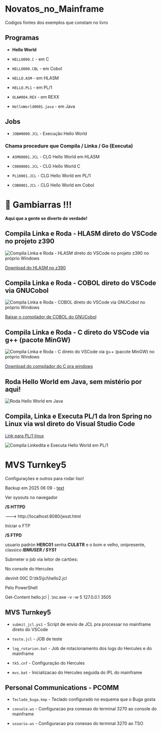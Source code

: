 
# Novatos_no_Mainframe

  

Codigos fontes dos exemplos que constam no livro

  

## Programas

-  **Hello World**

-  `HELLO000.C` - em C

-  `HELLO000.CBL` - em Cobol

-  `HELLO.ASM` - em HLASM

-  `HELLO.PL1` - em PL/1

-  `OLA#004.REX` - em REXX

-  `HelloWorld0001.java` - em Java

  

## Jobs

-  `JOB#0000.JCL` - Execução Hello World

  

### Chama procedure que Compila / Linka / Go (Executa)

-  `ASM00001.JCL` - CLG Hello World em HLASM

-  `C0000001.JCL` - CLG Hello World C

-  `PL10001.JCL` - CLG Hello World em PL/1

-  `COB0001.JCL` - CLG Hello World em Cobol

  
# 🚀 Gambiarras !!!

**Aqui que a gente se diverte de verdade!**
  
## Compila Linka e Roda - HLASM direto do VSCode no projeto z390

![Compila Linka e Roda - HLASM direto do VSCode no projeto z390 no próprio Windows](images/CLG_HLASM_z390.png)

[Download do HLASM no z390](https://drive.google.com/file/d/1RC4Hs_y8hV1DMKUTdsrWN6hlNtPU6StQ/view?usp=sharing)


## Compila Linka e Roda - COBOL direto do VSCode via GNUCobol 

![Compila Linka e Roda - COBOL direto do VSCode via GNUCobol no próprio Windows](images/CLG_COBOL_gnucobol.png)

[Baixar o compilador de COBOL do GNUCobol](https://drive.google.com/file/d/1RyDimhJLzOla-AfJINEEu1lOQN11tkHD/view?usp=sharing)

## Compila Linka e Roda - C direto do VSCode via g++ (pacote MinGW)

![Compila Linka e Roda - C direto do VSCode via g++ (pacote MinGW) no próprio Windows](images/CLG_C_g++.png)

[Download do compilador do C pra windows](https://drive.google.com/file/d/1yBzWWahqSrVWmOChfMMO61DdqNWvtf1y/view?usp=sharing)


## Roda Hello World em Java, sem mistério por aqui!
![Roda Hello World em Java](images/Java_execution.png)


## Compila, Linka e Executa PL/1 da Iron Spring no Linux via wsl direto do Visual Studio Code

[Link para PL/1 linux](https://drive.google.com/file/d/16uHQIxB6M_a9jkcJuXE83Jufh_kmQbdS/view?usp=sharing)

![Compila Linkedita e Executa Hello World em PL/1](images/CLG_PLI_IronSpring.png)



# MVS Turnkey5

Configurações e outros para rodar liso!

Backup em 2025 06 09 - [text](https://drive.google.com/file/d/1Mvn50lmq-omf4xFop_FVB3suvKAu1oqF/view?usp=sharing)

  
Ver sysouts no navegador

**/S HTTPD**

---> http://localhost:8080/jesst.html

  

Iniciar o FTP

**/S FTPD**

  

usuario padrón **HERC01** senha **CUL8TR** e o bom e velho, onipresente, classico ***IBMUSER / SYS1***

  

Submeter o job via leitor de cartões:

No console do Hercules

devinit 00C D:\tk5\jcl\hello2.jcl

  

Pelo PowerShell

Get-Content hello.jcl | .\nc.exe -v -w 5 127.0.0.1 3505

  
  

## MVS Turnkey5

-  `submit_jcl.ps1` - Script de envio de JCL pra processar no mainframe direto do VSCode

-  `teste.jcl` - JOB de teste

-  `log_rotarion.bat` - Job de rotacionamento dos logs do Hercules e do mainframe

-  `tk5.cnf` - Configuração do Hercules 

-  `mvs.bat` - Inicializacao do Hercules seguida do IPL do mainframe
  

## Personal Communications - PCOMM

-  `Teclado_buga.kmp` - Teclado configurado no esquema que o Buga gosta

-  `console.ws` - Configuracao pra conexao do terminal 3270 ao console do mainframe

-  `usuario.ws` - Configuracao pra conexao do terminal 3270 ao TSO